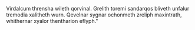 Virdalcum thrensha wileth qorvinal. Grelith toremi sandarqos bliveth unfalur tremodia xalitheth wurn. Qevelnar sygnar ochonmeth zreliph maxintrath, whithernar xyalor thentharion eflyph."

